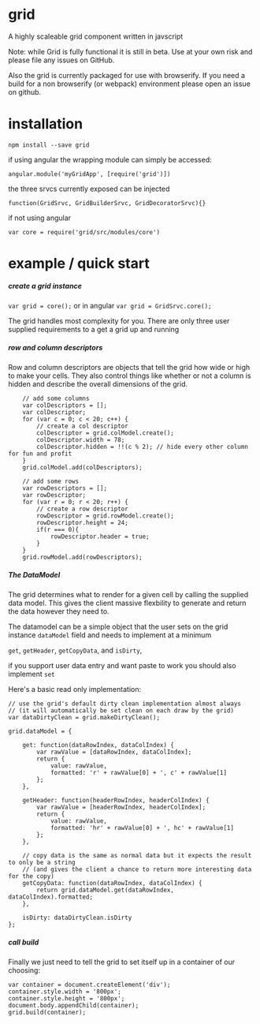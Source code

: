 grid
===

A highly scaleable grid component written in javscript

Note: while Grid is fully functional it is still in beta. Use at your own risk and please file any issues on GitHub. 

Also the grid is currently packaged for use with browserify. If you need a build for a non browserify (or webpack) environment please open an issue on github.


installation
===
`npm install --save grid`

if using angular the wrapping module can simply be accessed:


`angular.module('myGridApp', [require('grid')])`


the three srvcs currently exposed can be injected

`function(GridSrvc, GridBuilderSrvc, GridDecoratorSrvc){}`


if not using angular 

`var core = require('grid/src/modules/core')`


example / quick start
===

##### create a grid instance
`var grid = core();` or in angular `var grid = GridSrvc.core();`

The grid handles most complexity for you. There are only three user supplied requirements to a get a grid up and running

##### row and column descriptors
Row and column descriptors are objects that tell the grid how wide or high to make your cells. They also control things like whether or not a column is hidden and describe the overall dimensions of the grid.

```
	// add some columns
    var colDescriptors = [];
    var colDescriptor;
    for (var c = 0; c < 20; c++) {
        // create a col descriptor
        colDescriptor = grid.colModel.create();
        colDescriptor.width = 78;
        colDescriptor.hidden = !!(c % 2); // hide every other column for fun and profit
    }
    grid.colModel.add(colDescriptors);

    // add some rows
    var rowDescriptors = [];
    var rowDescriptor;
    for (var r = 0; r < 20; r++) {
        // create a row descriptor
        rowDescriptor = grid.rowModel.create();
        rowDescriptor.height = 24;
        if(r === 0){
        	rowDescriptor.header = true;
        }
    }
    grid.rowModel.add(rowDescriptors);
```

##### The DataModel

The grid determines what to render for a given cell by calling the supplied data model. This gives the client massive flexbility to generate and return the data however they need to.

The datamodel can be a simple object that the user sets on the grid instance `dataModel` field and needs to implement at a minimum

`get`, `getHeader`, `getCopyData`, and `isDirty`, 

if you support user data entry and want paste to work you should also implement `set`

Here's a basic read only implementation:

```
// use the grid's default dirty clean implementation almost always
// (it will automatically be set clean on each draw by the grid)
var dataDirtyClean = grid.makeDirtyClean();

grid.dataModel = {

    get: function(dataRowIndex, dataColIndex) {
        var rawValue = [dataRowIndex, dataColIndex];
        return {
            value: rawValue,
            formatted: 'r' + rawValue[0] + ', c' + rawValue[1]
        };
    },
    
    getHeader: function(headerRowIndex, headerColIndex) {
        var rawValue = [headerRowIndex, headerColIndex];
        return {
            value: rawValue,
            formatted: 'hr' + rawValue[0] + ', hc' + rawValue[1]
        };
    },
    
    // copy data is the same as normal data but it expects the result to only be a string 
    // (and gives the client a chance to return more interesting data for the copy)
    getCopyData: function(dataRowIndex, dataColIndex) {
        return grid.dataModel.get(dataRowIndex, dataColIndex).formatted;
    },
    
    isDirty: dataDirtyClean.isDirty
};
```

##### call build
Finally we just need to tell the grid to set itself up in a container of our choosing:

```
var container = document.createElement('div');
container.style.width = '800px';
container.style.height = '800px';
document.body.appendChild(container);
grid.build(container);
```
